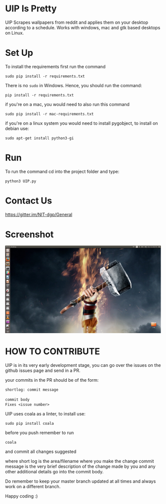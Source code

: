 UIP Is Pretty
=============

UIP Scrapes wallpapers from reddit and applies them on your desktop according to a schedule. Works with windows, mac and gtk based desktops on Linux.

Set Up
======

To install the requirements first run the command

```
sudo pip install -r requirements.txt
```
There is no `sudo` in Windows. Hence, you should run the command:
```
pip install -r requirements.txt
```

if you're on a mac, you would need to also run this command
```
sudo pip install -r mac-requirements.txt
```

if you're on a linux system you would need to install
pygobject, to install on debian use:
```
sudo apt-get install python3-gi
```

Run
===

To run the command cd into the project folder and type:

```
python3 UIP.py
```
Contact Us
==========
https://gitter.im/NIT-dgp/General


Screenshot
==========

![alt text]( examples/UIP_screenshot.png )


HOW TO CONTRIBUTE
=================

UIP is in its very early development stage, you can go over the issues on the 
github issues page and send in a PR.

your commits in the PR should be of the form:

```
shortlog: commit message

commit body
Fixes <issue number>
```

UIP uses coala as a linter, to install use:
```
sudo pip install coala
```

before you push remember to run
```
coala
```
and commit all changes suggested

where short log is the area/filename where you make the change
commit message is the very brief description of the change made by you and any
other additional details go into the commit body.

Do remember to keep your master branch updated at all times
and always work on a different branch.

Happy coding :)

